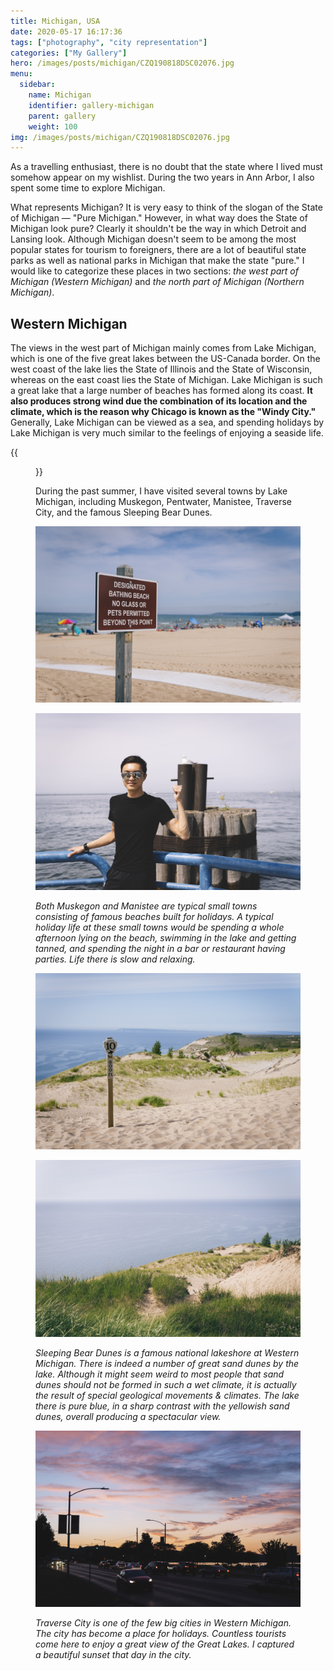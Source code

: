 ```yaml
---
title: Michigan, USA
date: 2020-05-17 16:17:36
tags: ["photography", "city representation"]
categories: ["My Gallery"]
hero: /images/posts/michigan/CZQ190818DSC02076.jpg
menu:
  sidebar:
    name: Michigan
    identifier: gallery-michigan
    parent: gallery
    weight: 100
img: /images/posts/michigan/CZQ190818DSC02076.jpg
---
```


As a travelling enthusiast, there is no doubt that the state where I lived must somehow appear on my wishlist. During the two years in Ann Arbor, I also spent some time to explore Michigan.

<!-- more -->

What represents Michigan? It is very easy to think of the slogan of the State of Michigan &mdash; "Pure Michigan." However, in what way does the State of Michigan look pure? Clearly it shouldn't be the way in which Detroit and Lansing look. Although Michigan doesn't seem to be among the most popular states for tourism to foreigners, there are a lot of beautiful state parks as well as national parks in Michigan that make the state "pure." I would like to categorize these places in two sections: *the west part of Michigan (Western Michigan)* and *the north part of Michigan (Northern Michigan)*.

## Western Michigan

The views in the west part of Michigan mainly comes from Lake Michigan, which is one of the five great lakes between the US-Canada border. On the west coast of the lake lies the State of Illinois and the State of Wisconsin, whereas on the east coast lies the State of Michigan. Lake Michigan is such a great lake that a large number of beaches has formed along its coast. **It also produces strong wind due the combination of its location and the climate, which is the reason why Chicago is known as the "Windy City."** Generally, Lake Michigan can be viewed as a sea, and spending holidays by Lake Michigan is very much similar to the feelings of enjoying a seaside life.

{{<figure src="lake-michigan.png" caption="Lake Michigan and the surrounding states">}}

During the past summer, I have visited several towns by Lake Michigan, including Muskegon, Pentwater, Manistee, Traverse City, and the famous Sleeping Bear Dunes.

![](CZQ190818DSC01882.jpg)

![](CZQ190818DSC01912.jpg)

*Both Muskegon and Manistee are typical small towns consisting of famous beaches built for holidays. A typical holiday life at these small towns would be spending a whole afternoon lying on the beach, swimming in the lake and getting tanned, and spending the night in a bar or restaurant having parties. Life there is slow and relaxing.*

![](CZQ190818DSC01937.jpg)

![](CZQ190818DSC01957.jpg)

*Sleeping Bear Dunes is a famous national lakeshore at Western Michigan. There is indeed a number of great sand dunes by the lake. Although it might seem weird to most people that sand dunes should not be formed in such a wet climate, it is actually the result of special geological movements & climates. The lake there is pure blue, in a sharp contrast with the yellowish sand dunes, overall producing a spectacular view.*

![](CZQ190818DSC02076.jpg)

*Traverse City is one of the few big cities in Western Michigan. The city has become a place for holidays. Countless tourists come here to enjoy a great view of the Great Lakes. I captured a beautiful sunset that day in the city.*

